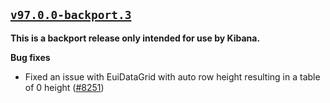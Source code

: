 ## [`v97.0.0-backport.3`](https://github.com/elastic/eui/releases/v97.0.0-backport.3)

**This is a backport release only intended for use by Kibana.**

**Bug fixes**

- Fixed an issue with EuiDataGrid with auto row height resulting in a table of 0 height ([#8251](https://github.com/elastic/eui/pull/8251))

